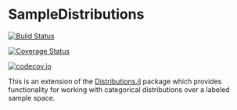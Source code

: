 # SampleDistributions

[![Build Status](https://travis-ci.org/ExpandingMan/SampleDistributions.jl.svg?branch=master)](https://travis-ci.org/ExpandingMan/SampleDistributions.jl)

[![Coverage Status](https://coveralls.io/repos/ExpandingMan/SampleDistributions.jl/badge.svg?branch=master&service=github)](https://coveralls.io/github/ExpandingMan/SampleDistributions.jl?branch=master)

[![codecov.io](http://codecov.io/github/ExpandingMan/SampleDistributions.jl/coverage.svg?branch=master)](http://codecov.io/github/ExpandingMan/SampleDistributions.jl?branch=master)

This is an extension of the [Distributions.jl](https://github.com/JuliaStats/Distributions.jl) package which provides functionality for working with categorical
distributions over a labeled sample space.
